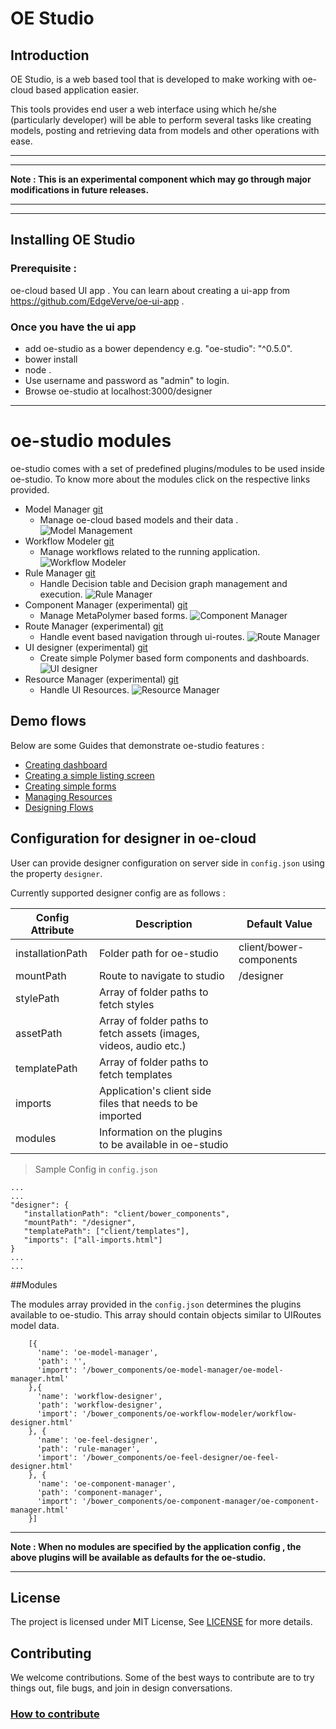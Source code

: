 # OE Studio

## Introduction

OE Studio, is a web based tool that is developed to make working with oe-cloud based application easier. 


This tools provides end user a web interface using which he/she (particularly developer) will be able to perform several tasks like creating models, posting and retrieving data from models and other operations with ease.

---
---
__Note : This is an experimental component which may go through major modifications in future releases.__

---
---

## Installing OE Studio

### Prerequisite  : 
oe-cloud based UI app . You can learn about creating a ui-app from https://github.com/EdgeVerve/oe-ui-app .


### Once you have the ui app

* add oe-studio as a bower dependency e.g. "oe-studio": "^0.5.0".
* bower install 
* node .
* Use username and password as "admin" to login.
* Browse oe-studio at localhost:3000/designer

---

# oe-studio modules
oe-studio comes with a set of predefined plugins/modules to be used inside oe-studio.
To know more about the modules click on the respective links provided.

* Model Manager [git](http://evgit/oecloud.io/oe-model-manager)
  * Manage oe-cloud based models and their data .
  ![Model Management](docs/images/oe-studio-landing.png)
* Workflow Modeler [git](http://evgit/oecloud.io/oe-workflow-modeler)
  * Manage workflows related to the running application.
  ![Workflow Modeler](docs/images/oe-studio-workflow-modeler.png)
* Rule Manager [git](http://evgit/oecloud.io/oe-feel-designer)
  * Handle Decision table and Decision graph management and execution.
   ![Rule Manager](docs/images/oe-studio-rule-manager.png)
* Component Manager (experimental) [git](http://evgit/oecloud.io/oe-component-manager)
  * Manage MetaPolymer based forms. 
   ![Component Manager](docs/images/oe-studio-component-manager.png)
* Route Manager (experimental) [git](http://evgit/oecloud.io/oe-route-manager)
  * Handle event based navigation through ui-routes.
  ![Route Manager](docs/images/oe-studio-route-manager.png)
* UI designer (experimental) [git](http://evgit/oecloud.io/oe-ui-designer)
  * Create simple Polymer based form components and dashboards.
  ![UI designer](docs/images/oe-studio-ui-designer.png)
* Resource Manager (experimental) [git](http://evgit/oecloud.io/oe-resource-manager)
  * Handle UI Resources.
   ![Resource Manager](docs/images/oe-studio-resource-manager.png)



## Demo flows
Below are some  Guides that demonstrate oe-studio features :

* [Creating dashboard](./docs/create-dashboard.md)
* [Creating a simple listing screen](./docs/create-listing-screen.md)
* [Creating simple forms](./docs/create-forms.md)
* [Managing Resources](./docs/resource-manager.md)
* [Designing Flows](./docs/route-designer.md)

## Configuration for designer in oe-cloud
User can provide designer configuration on server side in `config.json` using the property `designer`.

Currently supported designer config are as follows :

| Config Attribute | Description | Default Value |
|---|---|---|
| installationPath | Folder path for oe-studio | client/bower-components
| mountPath |  Route to navigate to studio | /designer |
| stylePath |  Array of folder paths to fetch styles |  |
| assetPath |  Array of folder paths to fetch assets (images, videos, audio etc.) |  |
| templatePath | Array of folder paths to fetch templates | |
| imports | Application's client side files that needs to be imported |  |
| modules | Information on the plugins to be available in oe-studio | |



> Sample Config in `config.json`
```
...
...
"designer": {
   "installationPath": "client/bower_components",
   "mountPath": "/designer",
   "templatePath": ["client/templates"],
   "imports": ["all-imports.html"]
}
...
...
```

##Modules 

The modules array provided in the `config.json` determines the plugins available to oe-studio. This array should contain objects similar to UIRoutes model data. 
```
    [{
      'name': 'oe-model-manager',
      'path': '',
      'import': '/bower_components/oe-model-manager/oe-model-manager.html'
    },{
      'name': 'workflow-designer',
      'path': 'workflow-designer',
      'import': '/bower_components/oe-workflow-modeler/workflow-designer.html'
    }, {
      'name': 'oe-feel-designer',
      'path': 'rule-manager',
      'import': '/bower_components/oe-feel-designer/oe-feel-designer.html'
    }, {
      'name': 'oe-component-manager',
      'path': 'component-manager',
      'import': '/bower_components/oe-component-manager/oe-component-manager.html'
    }]

```
---

__Note : When no modules are specified by the application config , the above plugins will be available as defaults for the oe-studio.__

---

## License
The project is licensed under MIT License, See [LICENSE](./LICENSE) for more details.

## Contributing
We welcome contributions. Some of the best ways to contribute are to try things out, file bugs, and join in design conversations. 

### [How to contribute](./CONTRIBUTION.md)